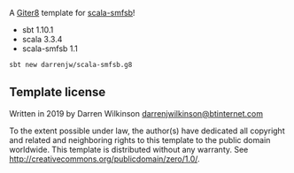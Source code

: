 A [Giter8](http://www.foundweekends.org/giter8/) template for [scala-smfsb](https://github.com/darrenjw/scala-smfsb)!

* sbt 1.10.1
* scala 3.3.4
* scala-smfsb 1.1

```bash
sbt new darrenjw/scala-smfsb.g8
```

Template license
----------------
Written in 2019 by Darren Wilkinson darrenjwilkinson@btinternet.com

To the extent possible under law, the author(s) have dedicated all copyright and related
and neighboring rights to this template to the public domain worldwide.
This template is distributed without any warranty. See <http://creativecommons.org/publicdomain/zero/1.0/>.

[g8]: http://www.foundweekends.org/giter8/
